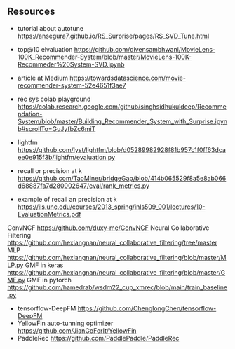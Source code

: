 
## Resources
- tutorial about autotune https://ansegura7.github.io/RS_Surprise/pages/RS_SVD_Tune.html
- top@10 elvaluation https://github.com/divensambhwani/MovieLens-100K_Recommender-System/blob/master/MovieLens-100K-Recommeder%20System-SVD.ipynb
- article at Medium https://towardsdatascience.com/movie-recommender-system-52e4651f3ae7
- rec sys colab playground https://colab.research.google.com/github/singhsidhukuldeep/Recommendation-System/blob/master/Building_Recommender_System_with_Surprise.ipynb#scrollTo=GuJyfbZc6miT


- lightfm https://github.com/lyst/lightfm/blob/d05289982928f81b957c1f0ff63dcaee0e915f3b/lightfm/evaluation.py

- recall or precision at k https://github.com/TaoMiner/bridgeGap/blob/414b065529f8a5e8ab066d68887fa7d280002647/eval/rank_metrics.py

- example of recall an precision at k https://ils.unc.edu/courses/2013_spring/inls509_001/lectures/10-EvaluationMetrics.pdf


ConvNCF https://github.com/duxy-me/ConvNCF
Neural Collaborative Filtering https://github.com/hexiangnan/neural_collaborative_filtering/tree/master
MLP https://github.com/hexiangnan/neural_collaborative_filtering/blob/master/MLP.py
GMF in keras https://github.com/hexiangnan/neural_collaborative_filtering/blob/master/GMF.py
GMF in pytorch https://github.com/hamedrab/wsdm22_cup_xmrec/blob/main/train_baseline.py

- tensorflow-DeepFM https://github.com/ChenglongChen/tensorflow-DeepFM
- YellowFin auto-tunning optimizer https://github.com/JianGoForIt/YellowFin
- PaddleRec https://github.com/PaddlePaddle/PaddleRec
